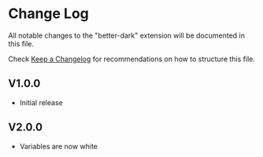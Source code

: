 # Change Log
All notable changes to the "better-dark" extension will be documented in this file.

Check [Keep a Changelog](http://keepachangelog.com/) for recommendations on how to structure this file.

## V1.0.0
- Initial release

## V2.0.0
- Variables are now white
